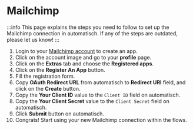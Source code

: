 # Mailchimp

:::info
This page explains the steps you need to follow to set up the Mailchimp
connection in automatisch. If any of the steps are outdated, please let us know!
:::

1. Login to your [Mailchimp account](https://mailchimp.com/) to create an app.
2. Click on the account image and go to your **profile** page.
3. Click on the **Extras** tab and choose the **Registered apps**.
4. Click on the **Register An App** button.
5. Fill the registration form.
6. Copy **OAuth Redirect URL** from automatisch to **Redirect URI** field, and click on the **Create** button.
7. Copy the **Your Client ID** value to the `Client ID` field on automatisch.
8. Copy the **Your Client Secret** value to the `Client Secret` field on automatisch.
9. Click **Submit** button on automatisch.
10. Congrats! Start using your new Mailchimp connection within the flows.
